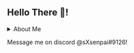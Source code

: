 ## Hello There 👋!


<details>
<summary>About Me</summary>
I am Shashwat Singh, a 16 year old from India. <br>
I like programming, watching anime and reading novels. <br>
I know how to code in python and I'm learning c++ at the moment.<br>
</details>

Message me on discord @sXsenpai#9126!
